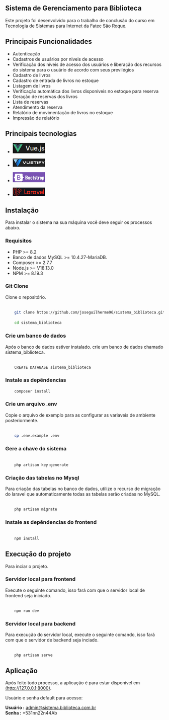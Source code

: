 ## Sistema de Gerenciamento para Biblioteca

Este projeto foi desenvolvido para o trabalho de conclusão do curso em Tecnologia de Sistemas para Internet da Fatec São Roque.

## Principais Funcionalidades

- Autenticação
- Cadastros de usuários por niveis de acesso
- Verificação dos níveis de acesso dos usuários e liberação dos recursos do sistema para o usuário de acordo com seus previlégios
- Cadastro de livros
- Cadastro de entrada de livros no estoque
- Listagem de livros
- Verificação automática dos livros disponíveis no estoque para reserva
- Geração de reservas dos livros
- Lista de reservas
- Atendimento da reserva
- Relatório de movimentação de livros no estoque
- Impressão de relatório

## Principais tecnologias

- [![Logo framework Vue.js](storage/app/public/imagens/logo_vue_js.png "Logo, framework vue.js")](https://github.com/joseguilherme96/sistema_biblioteca/blob/d2802d20986b37d8a07687a681af0169c3fe8c1e/storage/app/public/imagens/logo_vue_js.png)

- [![Logo framework vuetify](storage/app/public/imagens/log_vuetify.png "Logo, framework vuetify")](https://github.com/joseguilherme96/sistema_biblioteca/blob/d2802d20986b37d8a07687a681af0169c3fe8c1e/storage/app/public/imagens/log_vuetify.png)

- [![Logo bootstrap](storage/app/public/imagens/bootstrap_logo.png "Logo, bootstrap")](https://github.com/joseguilherme96/sistema_biblioteca/blob/main/storage/app/public/imagens/bootstrap_logo.png)

- [![Logo framework laravel](storage/app/public/imagens/logo_laravel.png "Logo, framework laravel")](https://github.com/joseguilherme96/sistema_biblioteca/blob/main/storage/app/public/imagens/logo_laravel.png)

## Instalação

Para instalar o sistema na sua máquina você deve seguir os processos abaixo.

### Requisitos

- PHP >= 8.2
- Banco de dados MySQL >= 10.4.27-MariaDB.
- Composer >= 2.7.7
- Node.js >= V18.13.0
- NPM >= 8.19.3

### Git Clone

Clone o repositório.

```bash

    git clone https://github.com/joseguilherme96/sistema_biblioteca.git

    cd sistema_biblioteca

```


### Crie um banco de dados

Após o banco de dados estiver instalado. crie um banco de dados chamado sistema_biblioteca.

```bash

    CREATE DATABASE sistema_biblioteca

```

### Instale as depêndencias

```bash
    composer install
```

### Crie um arquivo .env

Copie o arquivo de exemplo para as configurar as variaveis de ambiente posteriormente.

```bash

    cp .env.example .env

```

### Gere a chave do sistema

```bash

    php artisan key:generate

```

### Criação das tabelas no Mysql

Para criação das tabelas no banco de dados, utilize o recurso de migração do laravel que automaticamente todas as tabelas serão criadas no MySQL.

```bash

    php artisan migrate

```

### Instale as depêndencias do frontend

```bash

    npm install

```

## Execução do projeto

Para inciar o projeto.

### Servidor local para frontend

Execute o seguinte comando, isso fará com que o servidor local de frontend seja iniciado.

```bash

    npm run dev

```

### Servidor local para backend

Para execução do servidor local, execute o seguinte comando, isso fará com que o servidor de backend seja inciado.

```bash

    php artisan serve

```

## Aplicação

Após feito todo processo, a aplicação é para estar disponivel em [(http://127.0.0.1:8000)](http://127.0.0.1:8000).

Usuário e senha default para acesso: <br>

**Usuário :** admin@sistema.biblioteca.com.br<br>
**Senha :** *531nn22n44Ab
